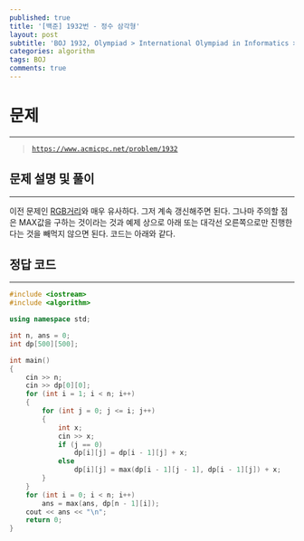 ```yaml
---
published: true
title: '[백준] 1932번 - 정수 삼각형'
layout: post
subtitle: 'BOJ 1932, Olympiad > International Olympiad in Informatics > IOI 1994 1번'
categories: algorithm
tags: BOJ
comments: true
---
```

# **문제**
---
> [`https://www.acmicpc.net/problem/1932`](https://www.acmicpc.net/problem/1932)

## **문제 설명 및 풀이**
---
이전 문제인 [RGB거리](https://sundongkim-dev.github.io/algorithm/2021/03/10/algorithm-BOJ-RGBDistance/)와 매우 유사하다. 그저 계속 갱신해주면 된다. 그나마 주의할 점은 MAX값을 구하는 것이라는 것과 예제 상으로 아래 또는 대각선 오른쪽으로만 진행한다는 것을 빼먹지 않으면 된다. 코드는 아래와 같다.  

## **정답 코드**
---

```c++
#include <iostream>
#include <algorithm>

using namespace std;

int n, ans = 0;
int dp[500][500];

int main()
{
    cin >> n;
    cin >> dp[0][0];
    for (int i = 1; i < n; i++)
    {
        for (int j = 0; j <= i; j++)
        {
            int x;
            cin >> x;
            if (j == 0)
                dp[i][j] = dp[i - 1][j] + x;
            else
                dp[i][j] = max(dp[i - 1][j - 1], dp[i - 1][j]) + x;
        }
    }
    for (int i = 0; i < n; i++)
        ans = max(ans, dp[n - 1][i]);
    cout << ans << "\n";
    return 0;
}
```
